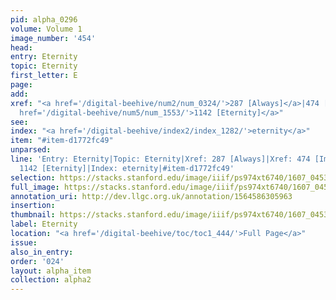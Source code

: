 ```yaml
---
pid: alpha_0296
volume: Volume 1
image_number: '454'
head:
entry: Eternity
topic: Eternity
first_letter: E
page:
add:
xref: "<a href='/digital-beehive/num2/num_0324/'>287 [Always]</a>|474 [Immortality]|<a
  href='/digital-beehive/num5/num_1553/'>1142 [Eternity]</a>"
see:
index: "<a href='/digital-beehive/index2/index_1282/'>eternity</a>"
item: "#item-d1772fc49"
unparsed:
line: 'Entry: Eternity|Topic: Eternity|Xref: 287 [Always]|Xref: 474 [Immortality]|Xref:
  1142 [Eternity]|Index: eternity|#item-d1772fc49'
selection: https://stacks.stanford.edu/image/iiif/ps974xt6740/1607_0453/769,2744,2956,644/full/0/default.jpg
full_image: https://stacks.stanford.edu/image/iiif/ps974xt6740/1607_0453/full/full/0/default.jpg
annotation_uri: http://dev.llgc.org.uk/annotation/1564586305963
insertion:
thumbnail: https://stacks.stanford.edu/image/iiif/ps974xt6740/1607_0453/769,2744,600,180/250,/0/default.jpg
label: Eternity
location: "<a href='/digital-beehive/toc/toc1_444/'>Full Page</a>"
issue:
also_in_entry:
order: '024'
layout: alpha_item
collection: alpha2
---
```

